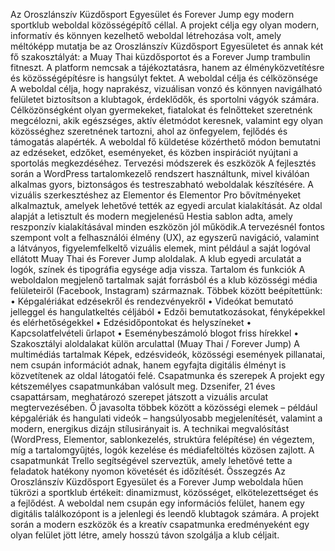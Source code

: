 

Az Oroszlánszív Küzdősport Egyesület és Forever Jump egy modern sportklub weboldal közösségépítő céllal.
A projekt célja egy olyan modern, informatív és könnyen kezelhető weboldal létrehozása volt, amely méltóképp mutatja be az Oroszlánszív Küzdősport Egyesületet és annak két fő szakosztályát: a Muay Thai küzdősportot és a Forever Jump trambulin fitneszt. A platform nemcsak a tájékoztatásra, hanem az élményközvetítésre és közösségépítésre is hangsúlyt fektet.
A weboldal célja és célközönsége
A weboldal célja, hogy naprakész, vizuálisan vonzó és könnyen navigálható felületet biztosítson a klubtagok, érdeklődők, és sportolni vágyók számára. Célközönségként olyan gyermekeket, fiatalokat és felnőtteket szeretnénk megcélozni, akik egészséges, aktív életmódot keresnek, valamint egy olyan közösséghez szeretnének tartozni, ahol az önfegyelem, fejlődés és támogatás alapérték.
A weboldal fő küldetése közérthető módon bemutatni az edzéseket, edzőket, eseményeket, és közben inspirációt nyújtani a sportolás megkezdéséhez.
Tervezési módszerek és eszközök
A fejlesztés során a WordPress tartalomkezelő rendszert használtunk, mivel kiválóan alkalmas gyors, biztonságos és testreszabható weboldalak készítésére. A vizuális szerkesztéshez az Elementor és Elementor Pro bővítményeket alkalmaztuk, amelyek lehetővé tették az egyedi arculat kialakítását. Az oldal alapját a letisztult és modern megjelenésű Hestia sablon adta, amely reszponzív kialakításával minden eszközön jól működik.A tervezésnél fontos szempont volt a felhasználói élmény (UX), az egyszerű navigáció, valamint a látványos, figyelemfelkeltő vizuális elemek, mint például a saját logóval ellátott Muay Thai és Forever Jump aloldalak. A klub egyedi arculatát a logók, színek és tipográfia egysége adja vissza.
Tartalom és funkciók
A weboldalon megjelenő tartalmak saját forrásból és a klub közösségi média felületeiről (Facebook, Instagram) származnak.
Többek között beépítettünk:
•	Képgalériákat edzésekről és rendezvényekről
•	Videókat bemutató jelleggel és hangulatkeltés céljából
•	Edzői bemutatkozásokat, fényképekkel és elérhetőségekkel
•	Edzésidőpontokat és helyszíneket
•	Kapcsolatfelvételi űrlapot
•	Eseménybeszámoló blogot friss hírekkel
•	Szakosztályi aloldalakat külön arculattal (Muay Thai / Forever Jump)
A multimédiás tartalmak
Képek, edzésvideók, közösségi események pillanatai, nem csupán információt adnak, hanem egyfajta digitális élményt is közvetítenek az oldal látogatói felé.
Csapatmunka és szerepek
A projekt egy kétszemélyes csapatmunkában valósult meg. Dzsenifer, 21 éves csapattársam, meghatározó szerepet játszott a vizuális arculat megtervezésében. Ő javasolta többek között a közösségi elemek – például képgalériák és hangulati videók – hangsúlyosabb megjelenítését, valamint a modern, energikus dizájn stílusirányait is.
A technikai megvalósítást (WordPress, Elementor, sablonkezelés, struktúra felépítése) én végeztem, míg a tartalomgyűjtés, logók kezelése és médiafeltöltés közösen zajlott. A csapatmunkát Trello segítségével szerveztük, amely lehetővé tette a feladatok hatékony nyomon követését és időzítését.
Összegzés
Az Oroszlánszív Küzdősport Egyesület és a Forever Jump weboldala hűen tükrözi a sportklub értékeit: dinamizmust, közösséget, elkötelezettséget és a fejlődést. A weboldal nem csupán egy információs felület, hanem egy digitális találkozópont is a jelenlegi és leendő klubtagok számára. A projekt során a modern eszközök és a kreatív csapatmunka eredményeként egy olyan felület jött létre, amely hosszú távon szolgálja a klub céljait.

